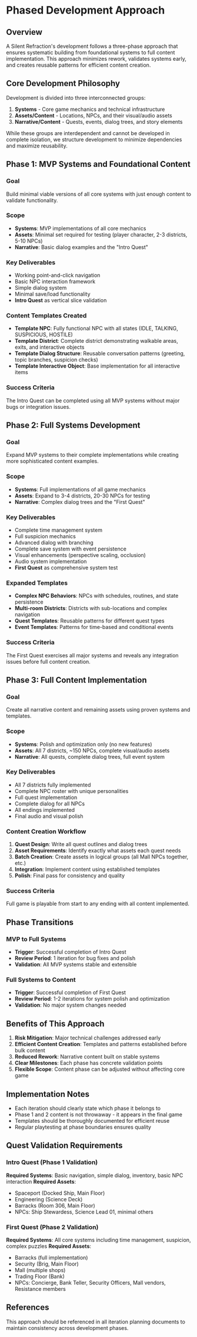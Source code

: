 # Phased Development Approach

## Overview

A Silent Refraction's development follows a three-phase approach that ensures systematic building from foundational systems to full content implementation. This approach minimizes rework, validates systems early, and creates reusable patterns for efficient content creation.

## Core Development Philosophy

Development is divided into three interconnected groups:
1. **Systems** - Core game mechanics and technical infrastructure
2. **Assets/Content** - Locations, NPCs, and their visual/audio assets
3. **Narrative/Content** - Quests, events, dialog trees, and story elements

While these groups are interdependent and cannot be developed in complete isolation, we structure development to minimize dependencies and maximize reusability.

## Phase 1: MVP Systems and Foundational Content

### Goal
Build minimal viable versions of all core systems with just enough content to validate functionality.

### Scope
- **Systems**: MVP implementations of all core mechanics
- **Assets**: Minimal set required for testing (player character, 2-3 districts, 5-10 NPCs)
- **Narrative**: Basic dialog examples and the "Intro Quest"

### Key Deliverables
- Working point-and-click navigation
- Basic NPC interaction framework
- Simple dialog system
- Minimal save/load functionality
- **Intro Quest** as vertical slice validation

### Content Templates Created
- **Template NPC**: Fully functional NPC with all states (IDLE, TALKING, SUSPICIOUS, HOSTILE)
- **Template District**: Complete district demonstrating walkable areas, exits, and interactive objects
- **Template Dialog Structure**: Reusable conversation patterns (greeting, topic branches, suspicion checks)
- **Template Interactive Object**: Base implementation for all interactive items

### Success Criteria
The Intro Quest can be completed using all MVP systems without major bugs or integration issues.

## Phase 2: Full Systems Development

### Goal
Expand MVP systems to their complete implementations while creating more sophisticated content examples.

### Scope
- **Systems**: Full implementations of all game mechanics
- **Assets**: Expand to 3-4 districts, 20-30 NPCs for testing
- **Narrative**: Complex dialog trees and the "First Quest"

### Key Deliverables
- Complete time management system
- Full suspicion mechanics
- Advanced dialog with branching
- Complete save system with event persistence
- Visual enhancements (perspective scaling, occlusion)
- Audio system implementation
- **First Quest** as comprehensive system test

### Expanded Templates
- **Complex NPC Behaviors**: NPCs with schedules, routines, and state persistence
- **Multi-room Districts**: Districts with sub-locations and complex navigation
- **Quest Templates**: Reusable patterns for different quest types
- **Event Templates**: Patterns for time-based and conditional events

### Success Criteria
The First Quest exercises all major systems and reveals any integration issues before full content creation.

## Phase 3: Full Content Implementation

### Goal
Create all narrative content and remaining assets using proven systems and templates.

### Scope
- **Systems**: Polish and optimization only (no new features)
- **Assets**: All 7 districts, ~150 NPCs, complete visual/audio assets
- **Narrative**: All quests, complete dialog trees, full event system

### Key Deliverables
- All 7 districts fully implemented
- Complete NPC roster with unique personalities
- Full quest implementation
- Complete dialog for all NPCs
- All endings implemented
- Final audio and visual polish

### Content Creation Workflow
1. **Quest Design**: Write all quest outlines and dialog trees
2. **Asset Requirements**: Identify exactly what assets each quest needs
3. **Batch Creation**: Create assets in logical groups (all Mall NPCs together, etc.)
4. **Integration**: Implement content using established templates
5. **Polish**: Final pass for consistency and quality

### Success Criteria
Full game is playable from start to any ending with all content implemented.

## Phase Transitions

### MVP to Full Systems
- **Trigger**: Successful completion of Intro Quest
- **Review Period**: 1 iteration for bug fixes and polish
- **Validation**: All MVP systems stable and extensible

### Full Systems to Content
- **Trigger**: Successful completion of First Quest
- **Review Period**: 1-2 iterations for system polish and optimization
- **Validation**: No major system changes needed

## Benefits of This Approach

1. **Risk Mitigation**: Major technical challenges addressed early
2. **Efficient Content Creation**: Templates and patterns established before bulk content
3. **Reduced Rework**: Narrative content built on stable systems
4. **Clear Milestones**: Each phase has concrete validation points
5. **Flexible Scope**: Content phase can be adjusted without affecting core game

## Implementation Notes

- Each iteration should clearly state which phase it belongs to
- Phase 1 and 2 content is not throwaway - it appears in the final game
- Templates should be thoroughly documented for efficient reuse
- Regular playtesting at phase boundaries ensures quality

## Quest Validation Requirements

### Intro Quest (Phase 1 Validation)
**Required Systems**: Basic navigation, simple dialog, inventory, basic NPC interaction
**Required Assets**: 
- Spaceport (Docked Ship, Main Floor)
- Engineering (Science Deck)
- Barracks (Room 306, Main Floor)
- NPCs: Ship Stewardess, Science Lead 01, minimal others

### First Quest (Phase 2 Validation)
**Required Systems**: All core systems including time management, suspicion, complex puzzles
**Required Assets**:
- Barracks (full implementation)
- Security (Brig, Main Floor)
- Mall (multiple shops)
- Trading Floor (Bank)
- NPCs: Concierge, Bank Teller, Security Officers, Mall vendors, Resistance members

## References

This approach should be referenced in all iteration planning documents to maintain consistency across development phases.